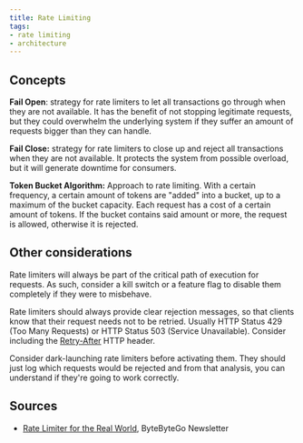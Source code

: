 ```yaml
---
title: Rate Limiting
tags:
- rate limiting
- architecture
---
```


## Concepts

**Fail Open**: strategy for rate limiters to let all transactions go through when they are not available. It has the benefit of not stopping legitimate requests, but they could overwhelm the underlying system if they suffer an amount of requests bigger than they can handle.

**Fail Close:** strategy for rate limiters to close up and reject all transactions when they are not available. It protects the system from possible overload, but it will generate downtime for consumers.

**Token Bucket Algorithm:** Approach to rate limiting. With a certain frequency, a certain amount of tokens are "added" into a bucket, up to a maximum of the bucket capacity. Each request has a cost of a certain amount of tokens. If the bucket contains said amount or more, the request is allowed, otherwise it is rejected.

## Other considerations

Rate limiters will always be part of the critical path of execution for requests. As such, consider a kill switch or a feature flag to disable them completely if they were to misbehave.

Rate limiters should always provide clear rejection messages, so that clients know that their request needs not to be retried. Usually HTTP Status 429 (Too Many Requests) or HTTP Status 503 (Service Unavailable). Consider including the [Retry-After](https://www.rfc-editor.org/rfc/rfc7231#section-7.1.3) HTTP header.

Consider dark-launching rate limiters before activating them. They should just log which requests would be rejected and from that analysis, you can understand if they're going to work correctly.

## Sources
- [Rate Limiter for the Real World](https://blog.bytebytego.com/p/rate-limiter-for-the-real-world), ByteByteGo Newsletter
